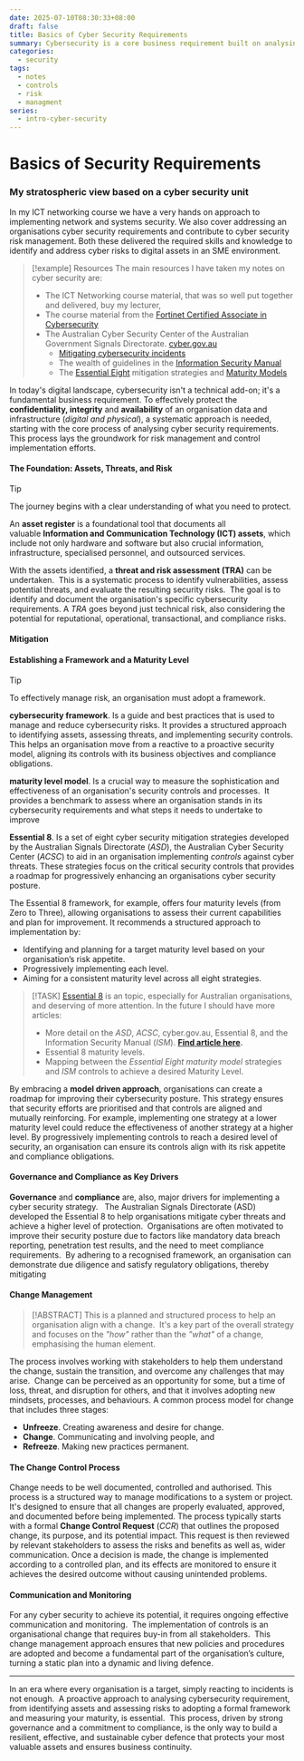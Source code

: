 ```yaml
---
date: 2025-07-10T08:30:33+08:00
draft: false
title: Basics of Cyber Security Requirements
summary: Cybersecurity is a core business requirement built on analysing assets, threats, and risks. Using frameworks and maturity models, organisations align security with objectives and compliance. A proactive, structured approach ensures resilience, safeguards assets, and strengthens business continuity against evolving threats.
categories:
  - security
tags:
  - notes
  - controls
  - risk
  - managment
series:
  - intro-cyber-security
---
```

# Basics of Security Requirements

### My stratospheric view based on a cyber security unit 

In my ICT networking course we have a very hands on approach to implementing network and systems security.  We also cover addressing  an organisations cyber security requirements and contribute to cyber security risk management.  Both these delivered  the required skills and knowledge to identify and address cyber risks to digital assets in an SME environment.

> [!example] Resources
>  The main resources I have taken my notes on cyber security are:
>   - The ICT Networking course material, that was  so well put together and delivered, buy my lecturer,
>   - The course material from the [Fortinet Certified Associate in Cybersecurity](https://training.fortinet.com/local/staticpage/view.php?page=fca_cybersecurity)
>   - The Australian Cyber Security Center of the Australian  Government Signals Directorate.  [cyber.gov.au](https://cyber.gov.au)
> 	  - [Mitigating cybersecurity incidents](https://www.cyber.gov.au/business-government/asds-cyber-security-frameworks/mitigating-cybersecurity-incidents)
> 	  - The wealth of guidelines in the [Information Security Manual](https://www.cyber.gov.au/business-government/asds-cyber-security-frameworks/ism/cybersecurity-guidelines)
> 	  - The [Essential Eight](https://www.cyber.gov.au/business-government/asds-cyber-security-frameworks/essential-eight) mitigation strategies and [Maturity Models](https://www.cyber.gov.au/business-government/asds-cyber-security-frameworks/essential-eight/essential-eight-maturity-model)


In today's digital landscape, cybersecurity isn't a technical add-on; it's a fundamental business requirement.  To effectively protect the **confidentiality, integrity** and **availability** of an organisation data and infrastructure (*digital and physical*), a systematic approach is needed, starting with the core process of analysing  cyber security requirements.  This process lays the groundwork for risk management and control implementation efforts.

#### The Foundation: Assets, Threats, and Risk

> [!TIP]
> The journey begins with a clear understanding of what you need to protect. 

An **asset register** is a foundational tool that documents all valuable **Information and Communication Technology (ICT) assets**, which include not only hardware and software but also crucial information, infrastructure, specialised personnel, and outsourced services.

With the assets identified,  a **threat and risk assessment (TRA)** can be undertaken.  This is a systematic process to  identify vulnerabilities, assess potential threats, and evaluate the resulting security risks.  The goal is to identify and document the organisation's specific cybersecurity requirements. A *TRA* goes beyond just technical risk, also considering the potential for reputational, operational, transactional, and compliance risks.

#### Mitigation 
####  Establishing a Framework and a Maturity Level

> [!TIP]
> To effectively manage risk, an organisation must adopt a framework. 

**cybersecurity framework**.  Is a  guide and best practices that is used to manage and reduce cybersecurity risks.  It provides a structured approach to identifying assets, assessing threats, and implementing security controls.  This helps an organisation move from a reactive to a proactive security model, aligning its controls with its business objectives and compliance obligations.

**maturity level model**.  Is a  crucial way to measure the sophistication and effectiveness of an organisation's security controls and processes.  It provides a benchmark to assess where an organisation stands in its cybersecurity requirements and what steps it needs to undertake to improve

**Essential 8**.  Is a set of eight cyber security mitigation strategies developed by the Australian Signals Directorate (*ASD*), the Australian Cyber Security Center (*ACSC*) to aid in an organisation implementing *controls* against cyber threats.  These strategies focus on the critical security controls that  provides a roadmap for progressively enhancing an organisations cyber security posture.

The Essential 8 framework, for example, offers four maturity levels (from Zero to Three), allowing organisations to assess their current capabilities and plan for improvement.  It recommends a structured approach to implementation by:
- Identifying and planning for a target maturity level based on your organisation’s risk appetite.
- Progressively implementing each level.
- Aiming for a consistent maturity level across all eight strategies.
> [!TASK]
> [Essential 8](../2025-07-13-intro-to-essential-8) is an topic, especially for Australian organisations, and deserving of more attention. In the future I should have more articles: 
> - More detail on the *ASD*,  *ACSC*, cyber.gov.au, Essential 8,  and the  Information Security Manual  (*ISM*). **[Find article here](../2025-07-12-intro-to-asd).**
> - Essential 8 maturity levels.
> - Mapping between the *Essential Eight maturity model* strategies and *ISM* controls to achieve a desired  Maturity Level.

By embracing a **model driven approach**, organisations can create a roadmap for improving their cybersecurity posture.   This strategy ensures that security efforts are prioritised and that controls are aligned and mutually reinforcing.   For example, implementing one strategy at a lower maturity level could reduce the effectiveness of another strategy at a higher level.   By progressively implementing controls to reach a desired level of security, an organisation can ensure its controls align with its risk appetite and compliance obligations.

####  Governance and Compliance as Key Drivers

**Governance** and **compliance** are, also, major drivers for implementing a cyber security strategy.   The Australian Signals Directorate (ASD) developed the Essential 8 to help organisations mitigate cyber threats and achieve a higher level of protection.  Organisations are often motivated to improve their security posture due to factors like mandatory data breach reporting, penetration test results, and the need to meet compliance requirements.  By adhering to a recognised framework, an organisation can demonstrate due diligence and satisfy regulatory obligations, thereby mitigating 

#### Change Management

> [!ABSTRACT]
> This is a planned and structured process to help an organisation align with a change.  It's a key part of the overall strategy and focuses on the *"how"* rather than the *"what"* of a change, emphasising the human element.  

The process involves working with stakeholders to help them understand the change, sustain the transition, and overcome any challenges that may arise.  Change can be perceived as an opportunity for some, but a time of loss, threat, and disruption for others, and that it involves adopting new mindsets, processes, and behaviours. A common process model for change that includes three stages: 
-  **Unfreeze**.  Creating awareness and desire for change.
-  **Change**.  Communicating and involving people, and 
-  **Refreeze**.  Making new practices permanent.

#### The Change Control Process

Change needs to be well documented, controlled and authorised.  This process is a structured way to manage modifications to a system or project.  It's designed to ensure that all changes are properly evaluated, approved, and documented before being implemented.  The process typically starts with a formal **Change Control Request** (*CCR*) that outlines the proposed change, its purpose, and its potential impact. This request is then reviewed by relevant stakeholders to assess the risks and benefits as well as, wider communication.   Once a decision is made, the change is implemented according to a controlled plan, and its effects are monitored to ensure it achieves the desired outcome without causing unintended problems.

#### Communication and Monitoring

For any cyber security to achieve its potential, it requires ongoing effective communication and monitoring.   The implementation of controls is an organisational change that requires buy-in from all stakeholders.   This change management approach ensures that new policies and procedures are adopted and become a fundamental part of the organisation’s culture, turning a static plan into a dynamic and living defence.

---

In an era where every organisation is a target, simply reacting to incidents is not enough.  A proactive approach to analysing cybersecurity requirement, from identifying assets and assessing risks to adopting a formal framework and measuring your maturity, is essential.  This process, driven by strong governance and a commitment to compliance, is the only way to build a resilient, effective, and sustainable cyber defence that protects your most valuable assets and ensures business continuity.



